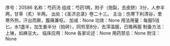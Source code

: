 序号：20586
名称：芍药汤
组成：芍药1两，附子（炮裂，去皮脐）3分，人参半两，甘草（炙）半两。
出处：《圣济总录》卷二十三。
主治：伤寒下利清谷，里寒外热，汗出而厥，腹痛兼呕。
加减：None
功效：None
用法用量：每服5钱匕，水1盏半，加生姜半分（拍碎），同煎至8分，去滓温服，日晚再服
制备方法：上锉，如麻豆大。
临床应用：None
各家论述：None
用药禁忌：None
附注：None
